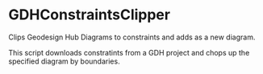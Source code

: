 # GDHConstraintsClipper
Clips Geodesign Hub Diagrams to constraints and adds as a new diagram. 

This script downloads constratints from a GDH project and chops up the specified diagram by boundaries. 
